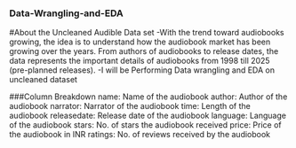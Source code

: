 ### Data-Wrangling-and-EDA
#About the Uncleaned Audible Data set 
-With the trend toward audiobooks growing, the idea is to understand how the audiobook market has been growing over the years. From authors of audiobooks to release dates, the data represents the important details of audiobooks from 1998 till 2025 (pre-planned releases).
-I will be Performing Data wrangling and EDA on uncleaned dataset 

###Column Breakdown
name: Name of the audiobook
author: Author of the audiobook
narrator: Narrator of the audiobook
time: Length of the audiobook
releasedate: Release date of the audiobook
language: Language of the audiobook
stars: No. of stars the audiobook received
price: Price of the audiobook in INR
ratings: No. of reviews received by the audiobook
